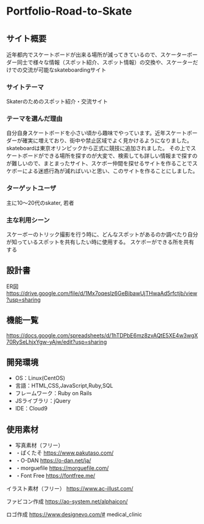 # Portfolio-Road-to-Skate
# <road to skate>

## サイト概要
近年都内でスケートボードが出来る場所が減ってきているので、スケーターボーダー同士で様々な情報（スポット紹介、スポット情報）の交換や、スケーターだけでの交流が可能なskateboardingサイト

### サイトテーマ
Skaterのためのスポット紹介・交流サイト

### テーマを選んだ理由
自分自身スケートボードを小さい頃から趣味でやっています。近年スケートボーダーが確実に増えており、街中や禁止区域でよく見かけるようになりました。 skateboardは東京オリンピックから正式に競技に追加されました。
その上でスケートボードができる場所を探すのが大変で、検索しても詳しい情報まで探すのが難しいので、まとまったサイト、スケボー仲間を探せるサイトを作ることでスケボーによる迷惑行為が減ればいいと思い、このサイトを作ることにしました。

### ターゲットユーザ
主に10〜20代のskater, 若者

### 主な利用シーン
スケーボーのトリック撮影を行う時に、どんなスポットがあるのか調べたり自分が知っているスポットを共有したい時に使用する。
スケボーができる所を共有する

## 設計書
ER図 https://drive.google.com/file/d/1Mx7oqeslz6GeBibawUjTHwaAd5rfctjb/view?usp=sharing

## 機能一覧
https://docs.google.com/spreadsheets/d/1hTDPbE6mz8zvAQtE5XE4w3wgX70RySeLhjxYgw-yAjw/edit?usp=sharing

## 開発環境
- OS：Linux(CentOS)
- 言語：HTML,CSS,JavaScript,Ruby,SQL
- フレームワーク：Ruby on Rails
- JSライブラリ：jQuery
- IDE：Cloud9

## 使用素材

- 写真素材（フリー）
- ・ぱくたそ https://www.pakutaso.com/ 
- ・O-DAN https://o-dan.net/ja/ 
- ・morguefile https://morguefile.com/
- ・Font Free https://fontfree.me/

イラスト素材（フリー） https://www.ac-illust.com/

ファビコン作成 https://ao-system.net/alphaicon/

ロゴ作成 https://www.designevo.com/# medical_clinic
